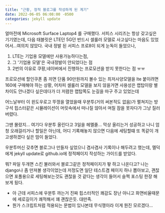 ```yaml
---
title: "근황, 정적 블로그를 작성하게 된 계기"
date: 2022-06-05 06:08:00 -0500
categories: jekyll update
---
```

얼마전에 Microsoft Surface Laptop4 를 구매했다.
서피스 시리즈는 항상 갖고싶은 기기였는데, 다음 태블릿은 LTE던 5G던 반드시 셀룰러 모델로 사고싶다는 마음도 있었어서...여의치 않았다.
국내 정발 된 서피스 프로8이 되게 눈독이 들었으나, 

 1. LTE는 기업용 모델에만 사용가능하다는점, 
 2. 그 '기업용 모델'은 국내정발이 안되었다는 점
 3. 2번의 이유로 쿠팡,네이버에서 진행하는 프로모션을 받지 못한다는 점 ㅠㅠ

프로모션에 할인쿠폰 좀 끼면 단품 90만원까지 볼수 있는 최저사양모델을 lte 붙이려면 160에 구매해야 하는 상황, 어차피 셀룰러 모델을 보지 않을거면 사용성은 랩탑이랑 별차이도 안나겠다 싶은데다가 더  저렴한 랩탑쪽도 눈길을 마구 주고 있었는데

어느날부터 이 윈도우로고 뚜껑을 열었을때 우분투(거의 써본적도 없음)가 펼쳐지는 방구석 힙스터같은 시뮬레이션이 머릿속에서 떠나질 않아서 며칠 잠을 못자다가 그냥 질러버렸다.

그땐 몰랐지... 여기다 우분투 올린다고 3일을 헤멜줄...
막상 올리는거 성공하고 나니 엄청 오래걸리거나 할일은 아닌데, 어디 기록해놓지 않으면 다음에 세팅할떄 또 똑같이 개고생하겠다 싶은 맘이 들었다.

우분투머신 갖추면 블로그나 만들자 싶었으니 겸사겸사 기록이나 해두려고 했는데, 멜덕에게 jekyll update로 github.io에 정적페이지 작성하는 가이드를 받았다.

뭐? 파일 두개면 스킨 불러와서 블로그같은 정적페이지가 뙇 하고 나온다고? 나는 django나 좀 만져볼 생각이었는데 저정도면 일단 테스트겸 페이지 하나 뽑아보고, 괜찮으면 포폴용으로 세팅해보는것도 괜찮을 것 같다는 생각이 들어서 슬쩍 포스팅 한장 해보게 됬다.

- 아 근데 서피스에 우분투 까는거 진짜 힙스터적인 쾌감도 장난 아니고 화면비율때문에 세로길이가 쾌적해서 꽤 괜찮은듯. 대만족.
- 뭔가 스크립트처럼 적용되는 문법이 있나본데 무식쟁이라 이게 뭔진 모르겠다...
